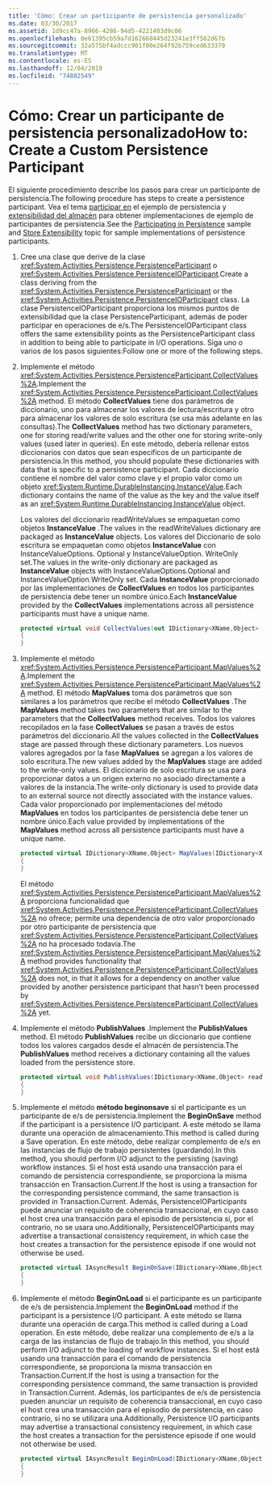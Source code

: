 ```yaml
---
title: 'Cómo: Crear un participante de persistencia personalizado'
ms.date: 03/30/2017
ms.assetid: 1d9cc47a-8966-4286-94d5-4221403d9c06
ms.openlocfilehash: 0e61395cb59a7d162668445d23241e3ff562d67b
ms.sourcegitcommit: 32a575bf4adccc901f00e264f92b759ced633379
ms.translationtype: MT
ms.contentlocale: es-ES
ms.lasthandoff: 12/04/2019
ms.locfileid: "74802549"
---
```

# <a name="how-to-create-a-custom-persistence-participant"></a><span data-ttu-id="31263-102">Cómo: Crear un participante de persistencia personalizado</span><span class="sxs-lookup"><span data-stu-id="31263-102">How to: Create a Custom Persistence Participant</span></span>
<span data-ttu-id="31263-103">El siguiente procedimiento describe los pasos para crear un participante de persistencia.</span><span class="sxs-lookup"><span data-stu-id="31263-103">The following procedure has steps to create a persistence participant.</span></span> <span data-ttu-id="31263-104">Vea el tema [participar en](https://docs.microsoft.com/previous-versions/dotnet/netframework-4.0/dd699769(v=vs.100)) el ejemplo de persistencia y [extensibilidad del almacén](store-extensibility.md) para obtener implementaciones de ejemplo de participantes de persistencia.</span><span class="sxs-lookup"><span data-stu-id="31263-104">See the [Participating in Persistence](https://docs.microsoft.com/previous-versions/dotnet/netframework-4.0/dd699769(v=vs.100)) sample and [Store Extensibility](store-extensibility.md) topic for sample implementations of persistence participants.</span></span>  
  
1. <span data-ttu-id="31263-105">Cree una clase que derive de la clase <xref:System.Activities.Persistence.PersistenceParticipant> o <xref:System.Activities.Persistence.PersistenceIOParticipant>.</span><span class="sxs-lookup"><span data-stu-id="31263-105">Create a class deriving from the <xref:System.Activities.Persistence.PersistenceParticipant> or the <xref:System.Activities.Persistence.PersistenceIOParticipant> class.</span></span> <span data-ttu-id="31263-106">La clase PersistenceIOParticipant proporciona los mismos puntos de extensibilidad que la clase PersistenceParticipant, además de poder participar en operaciones de e/s.</span><span class="sxs-lookup"><span data-stu-id="31263-106">The PersistenceIOParticipant class offers the same extensibility points as the PersistenceParticipant class in addition to being able to participate in I/O operations.</span></span> <span data-ttu-id="31263-107">Siga uno o varios de los pasos siguientes:</span><span class="sxs-lookup"><span data-stu-id="31263-107">Follow one or more of the following steps.</span></span>  
  
2. <span data-ttu-id="31263-108">Implemente el método <xref:System.Activities.Persistence.PersistenceParticipant.CollectValues%2A>.</span><span class="sxs-lookup"><span data-stu-id="31263-108">Implement the <xref:System.Activities.Persistence.PersistenceParticipant.CollectValues%2A> method.</span></span> <span data-ttu-id="31263-109">El método **CollectValues** tiene dos parámetros de diccionario, uno para almacenar los valores de lectura/escritura y otro para almacenar los valores de solo escritura (se usa más adelante en las consultas).</span><span class="sxs-lookup"><span data-stu-id="31263-109">The **CollectValues** method has two dictionary parameters, one for storing read/write values and the other one for storing write-only values (used later in queries).</span></span> <span data-ttu-id="31263-110">En este método, debería rellenar estos diccionarios con datos que sean específicos de un participante de persistencia.</span><span class="sxs-lookup"><span data-stu-id="31263-110">In this method, you should populate these dictionaries with data that is specific to a persistence participant.</span></span> <span data-ttu-id="31263-111">Cada diccionario contiene el nombre del valor como clave y el propio valor como un objeto <xref:System.Runtime.DurableInstancing.InstanceValue>.</span><span class="sxs-lookup"><span data-stu-id="31263-111">Each dictionary contains the name of the value as the key and the value itself as an <xref:System.Runtime.DurableInstancing.InstanceValue> object.</span></span>  
  
    <span data-ttu-id="31263-112">Los valores del diccionario readWriteValues se empaquetan como objetos **InstanceValue** .</span><span class="sxs-lookup"><span data-stu-id="31263-112">The values in the readWriteValues dictionary are packaged as **InstanceValue** objects.</span></span> <span data-ttu-id="31263-113">Los valores del Diccionario de solo escritura se empaquetan como objetos **InstanceValue** con InstanceValueOptions. Optional y InstanceValueOption. WriteOnly set.</span><span class="sxs-lookup"><span data-stu-id="31263-113">The values in the write-only dictionary are packaged as **InstanceValue** objects with InstanceValueOptions.Optional and InstanceValueOption.WriteOnly set.</span></span> <span data-ttu-id="31263-114">Cada **InstanceValue** proporcionado por las implementaciones de **CollectValues** en todos los participantes de persistencia debe tener un nombre único.</span><span class="sxs-lookup"><span data-stu-id="31263-114">Each **InstanceValue** provided by the **CollectValues** implementations across all persistence participants must have a unique name.</span></span>
  
    ```csharp  
    protected virtual void CollectValues(out IDictionary<XName,Object> readWriteValues, out IDictionary<XName,Object> writeOnlyValues)
    {
    }
    ```  
  
3. <span data-ttu-id="31263-115">Implemente el método <xref:System.Activities.Persistence.PersistenceParticipant.MapValues%2A>.</span><span class="sxs-lookup"><span data-stu-id="31263-115">Implement the <xref:System.Activities.Persistence.PersistenceParticipant.MapValues%2A> method.</span></span> <span data-ttu-id="31263-116">El método **MapValues** toma dos parámetros que son similares a los parámetros que recibe el método **CollectValues** .</span><span class="sxs-lookup"><span data-stu-id="31263-116">The **MapValues** method takes two parameters that are similar to the parameters that the **CollectValues** method receives.</span></span> <span data-ttu-id="31263-117">Todos los valores recopilados en la fase **CollectValues** se pasan a través de estos parámetros del diccionario.</span><span class="sxs-lookup"><span data-stu-id="31263-117">All the values collected in the **CollectValues** stage are passed through these dictionary parameters.</span></span> <span data-ttu-id="31263-118">Los nuevos valores agregados por la fase **MapValues** se agregan a los valores de solo escritura.</span><span class="sxs-lookup"><span data-stu-id="31263-118">The new values added by the **MapValues** stage are added to the write-only values.</span></span>  <span data-ttu-id="31263-119">El diccionario de solo escritura se usa para proporcionar datos a un origen externo no asociado directamente a valores de la instancia.</span><span class="sxs-lookup"><span data-stu-id="31263-119">The write-only dictionary is used to provide data to an external source not directly associated with the instance values.</span></span> <span data-ttu-id="31263-120">Cada valor proporcionado por implementaciones del método **MapValues** en todos los participantes de persistencia debe tener un nombre único.</span><span class="sxs-lookup"><span data-stu-id="31263-120">Each value provided by implementations of the **MapValues** method across all persistence participants must have a unique name.</span></span>  
  
    ```csharp  
    protected virtual IDictionary<XName,Object> MapValues(IDictionary<XName,Object> readWriteValues,IDictionary<XName,Object> writeOnlyValues)
    {
    }
    ```  
  
     <span data-ttu-id="31263-121">El método <xref:System.Activities.Persistence.PersistenceParticipant.MapValues%2A> proporciona funcionalidad que <xref:System.Activities.Persistence.PersistenceParticipant.CollectValues%2A> no ofrece; permite una dependencia de otro valor proporcionado por otro participante de persistencia que <xref:System.Activities.Persistence.PersistenceParticipant.CollectValues%2A> no ha procesado todavía.</span><span class="sxs-lookup"><span data-stu-id="31263-121">The <xref:System.Activities.Persistence.PersistenceParticipant.MapValues%2A> method provides functionality that <xref:System.Activities.Persistence.PersistenceParticipant.CollectValues%2A> does not, in that it allows for a dependency on another value provided by another persistence participant that hasn’t been processed by <xref:System.Activities.Persistence.PersistenceParticipant.CollectValues%2A> yet.</span></span>  
  
4. <span data-ttu-id="31263-122">Implemente el método **PublishValues** .</span><span class="sxs-lookup"><span data-stu-id="31263-122">Implement the **PublishValues** method.</span></span> <span data-ttu-id="31263-123">El método **PublishValues** recibe un diccionario que contiene todos los valores cargados desde el almacén de persistencia.</span><span class="sxs-lookup"><span data-stu-id="31263-123">The **PublishValues** method receives a dictionary containing all the values loaded from the persistence store.</span></span>  
  
    ```csharp  
    protected virtual void PublishValues(IDictionary<XName,Object> readWriteValues)
    {
    }
    ```  
  
5. <span data-ttu-id="31263-124">Implemente el método **método beginonsave** si el participante es un participante de e/s de persistencia.</span><span class="sxs-lookup"><span data-stu-id="31263-124">Implement the **BeginOnSave** method if the participant is a persistence I/O participant.</span></span> <span data-ttu-id="31263-125">A este método se llama durante una operación de almacenamiento.</span><span class="sxs-lookup"><span data-stu-id="31263-125">This method is called during a Save operation.</span></span> <span data-ttu-id="31263-126">En este método, debe realizar complemento de e/s en las instancias de flujo de trabajo persistentes (guardando).</span><span class="sxs-lookup"><span data-stu-id="31263-126">In this method, you should perform I/O adjunct to the persisting (saving) workflow instances.</span></span>  <span data-ttu-id="31263-127">Si el host está usando una transacción para el comando de persistencia correspondiente, se proporciona la misma transacción en Transaction.Current.</span><span class="sxs-lookup"><span data-stu-id="31263-127">If the host is using a transaction for the corresponding persistence command, the same transaction is provided in Transaction.Current.</span></span>  <span data-ttu-id="31263-128">Además, PersistenceIOParticipants puede anunciar un requisito de coherencia transaccional, en cuyo caso el host crea una transacción para el episodio de persistencia si, por el contrario, no se usara uno.</span><span class="sxs-lookup"><span data-stu-id="31263-128">Additionally, PersistenceIOParticipants may advertise a transactional consistency requirement, in which case the host creates a transaction for the persistence episode if one would not otherwise be used.</span></span>  
  
    ```csharp  
    protected virtual IAsyncResult BeginOnSave(IDictionary<XName,Object> readWriteValues, IDictionary<XName,Object> writeOnlyValues, TimeSpan timeout, AsyncCallback callback, Object state)
    {
    }
    ```  
  
6. <span data-ttu-id="31263-129">Implemente el método **BeginOnLoad** si el participante es un participante de e/s de persistencia.</span><span class="sxs-lookup"><span data-stu-id="31263-129">Implement the **BeginOnLoad** method if the participant is a persistence I/O participant.</span></span> <span data-ttu-id="31263-130">A este método se llama durante una operación de carga.</span><span class="sxs-lookup"><span data-stu-id="31263-130">This method is called during a Load operation.</span></span> <span data-ttu-id="31263-131">En este método, debe realizar una complemento de e/s a la carga de las instancias de flujo de trabajo.</span><span class="sxs-lookup"><span data-stu-id="31263-131">In this method, you should perform I/O adjunct to the loading of workflow instances.</span></span> <span data-ttu-id="31263-132">Si el host está usando una transacción para el comando de persistencia correspondiente, se proporciona la misma transacción en Transaction.Current.</span><span class="sxs-lookup"><span data-stu-id="31263-132">If the host is using a transaction for the corresponding persistence command, the same transaction is provided in Transaction.Current.</span></span> <span data-ttu-id="31263-133">Además, los participantes de e/s de persistencia pueden anunciar un requisito de coherencia transaccional, en cuyo caso el host crea una transacción para el episodio de persistencia, en caso contrario, si no se utilizara una.</span><span class="sxs-lookup"><span data-stu-id="31263-133">Additionally, Persistence I/O participants may advertise a transactional consistency requirement, in which case the host creates a transaction for the persistence episode if one would not otherwise be used.</span></span>  
  
    ```csharp  
    protected virtual IAsyncResult BeginOnLoad(IDictionary<XName,Object> readWriteValues, TimeSpan timeout, AsyncCallback callback, Object state)
    {
    }
    ```
